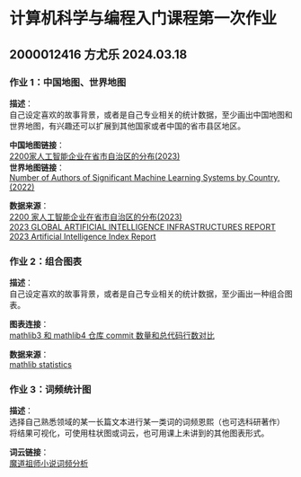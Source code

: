 # 计算机科学与编程入门课程第一次作业
## 2000012416 方尤乐 2024.03.18

### 作业 1：中国地图、世界地图
**描述**：  
自己设定喜欢的故事背景，或者是自己专业相关的统计数据，至少画出中国地图和世界地图，有兴趣还可以扩展到其他国家或者中国的省市县区地区。

**中国地图链接**：  
[2200家人工智能企业在省市自治区的分布(2023)](./HW1/hw1-1-1.html)  
**世界地图链接**：  
[Number of Authors of Significant Machine Learning Systems by Country, (2022)](./HW1/hw1-1-2.html)

**数据来源**：  
[2200 家人工智能企业在省市自治区的分布(2023)](https://www.kdocs.cn/l/cbKC87pGFlmP)  
[2023 GLOBAL ARTIFICIAL INTELLIGENCE INFRASTRUCTURES REPORT](https://www.stimson.org/wp-content/uploads/2023/08/AI-Strategies-2023-Global-AI-Infratructures-Report.pdf)  
[2023 Artificial Intelligence Index Report](https://arxiv.org/ftp/arxiv/papers/2310/2310.03715.pdf)

### 作业 2：组合图表
**描述**：  
自己设定喜欢的故事背景，或者是自己专业相关的统计数据，至少画出一种组合图表。

**图表连接**：  
[mathlib3 和 mathlib4 仓库 commit 数量和总代码行数对比](./HW1/hw1-2.html)

**数据来源**：  
[mathlib statistics](https://leanprover-community.github.io/mathlib_stats.html)

### 作业 3：词频统计图
**描述**：  
选择自己熟悉领域的某一长篇文本进行某一类词的词频恩熙（也可选科研著作）
将结果可视化，可使用柱状图或词云，也可用课上未讲到的其他图表形式。

**词云链接**：  
[魔道祖师小说词频分析](./HW1/hw1-3.html)
